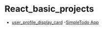 # React_basic_projects

- [user_profile_display_card](https://user-profile-display-card.vercel.app/)
-[SimpleTodo App](https://simple-todo-rho.vercel.app/)

